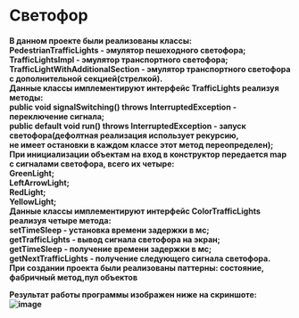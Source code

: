 <h1>Светофор</h1>

<h4>В данном проекте были реализованы классы:
<br>
PedestrianTrafficLights - эмулятор пешеходного светофора;<br>
TrafficLightsImpl - эмулятор транспортного светофора;<br>
TrafficLightWithAdditionalSection - эмулятор транспортного светофора с дополнительной секцией(стрелкой).<br>
Данные классы имплементируют интерфейс TrafficLights реализуя методы:<br>
public void signalSwitching() throws InterruptedException - переключение сигнала;<br>
public default void run() throws InterruptedException - запуск светофора(дефолтная реализация использует рекурсию,<br>
 не  имеет остановки в каждом классе этот метод переопределен);<br>
При инициализации объектам на вход в конструктор передается map с сигналами светофора, всего их четыре:<br>
GreenLight;<br>
LeftArrowLight;<br>
RedLight;<br>
YellowLight;<br>
Данные классы имплементируют интерфейс ColorTrafficLights<br>
реализуя четыре метода:<br>
setTimeSleep - установка времени задержки в мс;<br>
getTrafficLights - вывод сигнала светофора на экран;<br>
getTimeSleep - получение времени задержки в мс;<br>
getNextTrafficLights - получение следующего сигнала светофора.<br>
При создании проекта были реализованы паттерны: состояние, фабричный метод,пул объектов<br>

Результат работы программы изображен ниже на скриншоте:<br>
![image](https://github.com/user-attachments/assets/bdb83245-e975-4ff1-bcc7-f303abda048c)


</h4>
 

